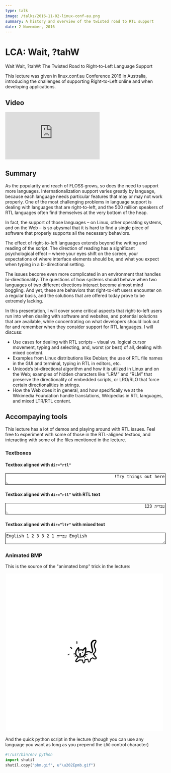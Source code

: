 ```yaml
---
type: talk
image: /talks/2016-11-02-linux-conf-au.png
summary: A history and overview of the twisted road to RTL support
date: 2 November, 2016
---
```

# LCA: Wait, ?tahW

Wait Wait, ?tahW: The Twisted Road to Right-to-Left Language Support

This lecture was given in linux.conf.au Conference 2016 in Australia, introducing the challenges of supporting Right-to-Left online and when developing applications.

## Video

<iframe class="wtfvideo" src="https://www.youtube-nocookie.com/embed/OCQd02hORJQ" title="YouTube video player" frameborder="0" allow="accelerometer; autoplay; clipboard-write; encrypted-media; gyroscope; picture-in-picture" allowfullscreen></iframe>

## Summary

As the popularity and reach of FLOSS grows, so does the need to support more languages. Internationalization support varies greatly by language, because each language needs particular features that may or may not work properly. One of the most challenging problems in language support is dealing with languages that are right-to-left, and the 500 million speakers of RTL languages often find themselves at the very bottom of the heap.

In fact, the support of those languages – on Linux, other operating systems, and on the Web – is so abysmal that it is hard to find a single piece of software that properly supports all the necessary behaviors.

The effect of right-to-left languages extends beyond the writing and reading of the script. The direction of reading has a significant psychological effect – where your eyes shift on the screen, your expectations of where interface elements should be, and what you expect when typing in a bi-directional setting.

The issues become even more complicated in an environment that handles bi-directionality. The questions of how systems should behave when two languages of two different directions interact become almost mind boggling. And yet, these are behaviors that right-to-left users encounter on a regular basis, and the solutions that are offered today prove to be extremely lacking.

In this presentation, I will cover some critical aspects that right-to-left users run into when dealing with software and websites, and potential solutions that are available, while concentrating on what developers should look out for and remember when they consider support for RTL languages. I will discuss:

* Use cases for dealing with RTL scripts – visual vs. logical cursor movement, typing and selecting, and, worst (or best) of all, dealing with mixed content.
* Examples from Linux distributions like Debian; the use of RTL file names in the GUI and terminal, typing in RTL in editors, etc.
* Unicode’s bi-directional algorithm and how it is utilized in Linux and on the Web; examples of hidden characters like “LRM” and “RLM” that preserve the directionality of embedded scripts, or LRO/RLO that force certain directionalities in strings.
* How the Web does it in general, and how specifically we at the Wikimedia Foundation handle translations, Wikipedias in RTL languages, and mixed LTR/RTL content.

## Accompaying tools

This lecture has a lot of demos and playing around with RTL issues. Feel free to experiment with some of those in the RTL-aligned textbox, and interacting with some of the files mentioned in the lecture.

### Textboxes

#### Textbox aligned with `dir="rtl"`
<textarea dir="rtl" style="width: 100%; border: 1px solid #000;">Try things out here!</textarea>

#### Textbox aligned with `dir="rtl"` with RTL text
<textarea dir="rtl" style="width: 100%; border: 1px solid #000;">עברית 123</textarea>

#### Textbox aligned with `dir="ltr"` with mixed text
<textarea dir="ltr" style="width: 100%; border: 1px solid #000;">English 1 2 3 עברית 1 2 3 English</textarea>

### Animated BMP

This is the source of the "animated bmp" trick in the lecture:

<div style="text-align:center">

![An animated image of a dancing cat named pmb.gif](./pmb.gif)

</div>

And the quick python script in the lecture (though you can use any language you want as long as you prepend the `LRO` control character)

```python
#!/usr/bin/env python
import shutil
shutil.copy("pbm.gif", u"\u202Epmb.gif")
```
